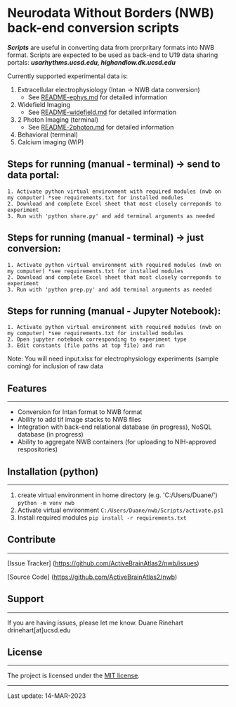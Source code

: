 # **Neurodata Without Borders (NWB) back-end conversion scripts**

***Scripts*** are useful in converting data from prorpritary formats into NWB format.  Scripts are expected to be used as back-end to U19 data sharing portals: ***usarhythms.ucsd.edu, highandlow.dk.ucsd.edu***

Currently supported experimental data is:
1. Extracellular electrophysiology (Intan -> NWB data conversion)
    + See [README-ephys.md](README-ephys.md) for detailed information
2. Widefield Imaging
    + See [README-widefield.md](README-widefield.md) for detailed information
3. 2 Photon Imaging (terminal)
   + See [README-2photon.md](README-2photon.md) for detailed information
4. Behavioral (terminal) 
5. Calcium imaging (WIP)

## Steps for running (manual - terminal) -> send to data portal:

    1. Activate python virtual environment with required modules (nwb on my computer) *see requirements.txt for installed modules
    2. Download and complete Excel sheet that most closely correponds to experiment
    3. Run with 'python share.py' and add terminal arguments as needed

## Steps for running (manual - terminal) -> just conversion:

    1. Activate python virtual environment with required modules (nwb on my computer) *see requirements.txt for installed modules
    2. Download and complete Excel sheet that most closely correponds to experiment
    3. Run with 'python prep.py' and add terminal arguments as needed

## Steps for running (manual - Jupyter Notebook):

    1. Activate python virtual environment with required modules (nwb on my computer) *see requirements.txt for installed modules
    2. Open jupyter notebook corresponding to experiment type
    3. Edit constants (file paths at top file) and run

Note: You will need input.xlsx for electrophysiology experiments (sample coming) for inclusion of raw data


## Features

---

- Conversion for Intan format to NWB format
- Ability to add tif image stacks to NWB files
- Integration with back-end relational database (in progress), NoSQL database (in progress)
- Ability to aggregate NWB containers (for uploading to NIH-approved respositories)

## Installation (python)

---

1. create virtual environment in home directory (e.g. 'C:/Users/Duane/')
`python -m venv nwb`
2. Activate virtual environment
`C:/Users/Duane/nwb/Scripts/activate.ps1`
3. Install required modules
`pip install -r requirements.txt`

## Contribute

---

[Issue Tracker] (https://github.com/ActiveBrainAtlas2/nwb/issues)

[Source Code] (https://github.com/ActiveBrainAtlas2/nwb)

## Support

---

If you are having issues, please let me know.
Duane Rinehart
drinehart[at]ucsd.edu

## License

---
The project is licensed under the [MIT license](https://mit-license.org/).

---
Last update: 14-MAR-2023